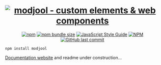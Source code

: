 <h1 align="center">
  <span></span>
  <a href="https://modjool.js.org"><img alt="modjool - custom elements  & web components" src="https://modjool-docs.vercel.app/images/mj_logo.png" align="center"></a>
  <br/>
</h1>

<span align="center">

  [![npm](https://img.shields.io/npm/v/modjool)](https://www.npmjs.com/package/modjool) [![npm bundle size](https://img.shields.io/bundlephobia/minzip/modjool?color=%2346C018&label=minzip)](https://bundlephobia.com/result?p=modjool@0.9.15) [![JavaScript Style Guide](https://img.shields.io/badge/code_style-standard-brightgreen.svg)](https://standardjs.com) [![NPM](https://img.shields.io/npm/l/modjool?color=%2346C018)](https://www.npmjs.com/package/modjool) [![GitHub last commit](https://img.shields.io/github/last-commit/CTNicholas/modjool?color=%2346C018)](https://github.com/CTNicholas/modjool/)

</span>

```npm install modjool```

[Documentation website](https://modjool-docs.vercel.app/) and readme under construction...
